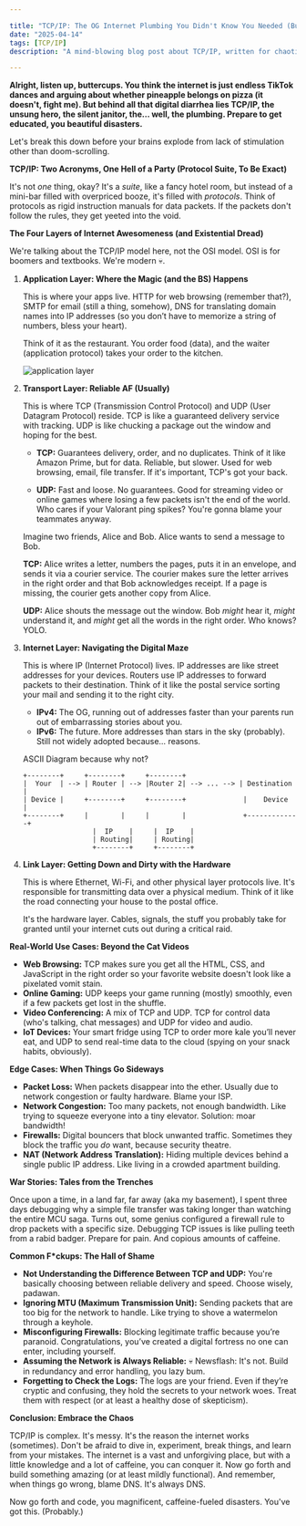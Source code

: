 ```yaml
---

title: "TCP/IP: The OG Internet Plumbing You Didn't Know You Needed (But Definitely Do, You Lil' N00b)"
date: "2025-04-14"
tags: [TCP/IP]
description: "A mind-blowing blog post about TCP/IP, written for chaotic Gen Z engineers who think WiFi is magic. Spoiler: it's not."

---
```


**Alright, listen up, buttercups. You think the internet is just endless TikTok dances and arguing about whether pineapple belongs on pizza (it doesn't, fight me). But behind all that digital diarrhea lies TCP/IP, the unsung hero, the silent janitor, the… well, the plumbing. Prepare to get educated, you beautiful disasters.**

Let's break this down before your brains explode from lack of stimulation other than doom-scrolling.

**TCP/IP: Two Acronyms, One Hell of a Party (Protocol Suite, To Be Exact)**

It's not *one* thing, okay? It's a *suite*, like a fancy hotel room, but instead of a mini-bar filled with overpriced booze, it's filled with *protocols*. Think of protocols as rigid instruction manuals for data packets. If the packets don't follow the rules, they get yeeted into the void.

**The Four Layers of Internet Awesomeness (and Existential Dread)**

We're talking about the TCP/IP model here, not the OSI model. OSI is for boomers and textbooks. We're modern 💀.

1.  **Application Layer: Where the Magic (and the BS) Happens**

    This is where your apps live. HTTP for web browsing (remember that?), SMTP for email (still a thing, somehow), DNS for translating domain names into IP addresses (so you don’t have to memorize a string of numbers, bless your heart).

    Think of it as the restaurant. You order food (data), and the waiter (application protocol) takes your order to the kitchen.

    ![application layer](https://i.imgflip.com/309p8f.jpg)

2.  **Transport Layer: Reliable AF (Usually)**

    This is where TCP (Transmission Control Protocol) and UDP (User Datagram Protocol) reside. TCP is like a guaranteed delivery service with tracking. UDP is like chucking a package out the window and hoping for the best.

    *   **TCP:** Guarantees delivery, order, and no duplicates. Think of it like Amazon Prime, but for data. Reliable, but slower. Used for web browsing, email, file transfer. If it's important, TCP's got your back.

    *   **UDP:** Fast and loose. No guarantees. Good for streaming video or online games where losing a few packets isn't the end of the world. Who cares if your Valorant ping spikes? You're gonna blame your teammates anyway.

    Imagine two friends, Alice and Bob. Alice wants to send a message to Bob.

    **TCP:** Alice writes a letter, numbers the pages, puts it in an envelope, and sends it via a courier service. The courier makes sure the letter arrives in the right order and that Bob acknowledges receipt. If a page is missing, the courier gets another copy from Alice.

    **UDP:** Alice shouts the message out the window. Bob *might* hear it, *might* understand it, and *might* get all the words in the right order. Who knows? YOLO.

3.  **Internet Layer: Navigating the Digital Maze**

    This is where IP (Internet Protocol) lives. IP addresses are like street addresses for your devices. Routers use IP addresses to forward packets to their destination. Think of it like the postal service sorting your mail and sending it to the right city.

    *   **IPv4:** The OG, running out of addresses faster than your parents run out of embarrassing stories about you.
    *   **IPv6:** The future. More addresses than stars in the sky (probably). Still not widely adopted because… reasons.

    ASCII Diagram because why not?

    ```
    +--------+     +--------+     +--------+
    |  Your  | --> | Router | --> |Router 2| --> ... --> | Destination |
    | Device |     +--------+     +--------+              |    Device   |
    +--------+     |        |     |        |              +-------------+
                     |  IP    |     |  IP    |
                     | Routing|     | Routing|
                     +--------+     +--------+
    ```

4.  **Link Layer: Getting Down and Dirty with the Hardware**

    This is where Ethernet, Wi-Fi, and other physical layer protocols live. It's responsible for transmitting data over a physical medium. Think of it like the road connecting your house to the postal office.

    It's the hardware layer. Cables, signals, the stuff you probably take for granted until your internet cuts out during a critical raid.

**Real-World Use Cases: Beyond the Cat Videos**

*   **Web Browsing:** TCP makes sure you get all the HTML, CSS, and JavaScript in the right order so your favorite website doesn't look like a pixelated vomit stain.
*   **Online Gaming:** UDP keeps your game running (mostly) smoothly, even if a few packets get lost in the shuffle.
*   **Video Conferencing:** A mix of TCP and UDP. TCP for control data (who's talking, chat messages) and UDP for video and audio.
*   **IoT Devices:** Your smart fridge using TCP to order more kale you’ll never eat, and UDP to send real-time data to the cloud (spying on your snack habits, obviously).

**Edge Cases: When Things Go Sideways**

*   **Packet Loss:** When packets disappear into the ether. Usually due to network congestion or faulty hardware. Blame your ISP.
*   **Network Congestion:** Too many packets, not enough bandwidth. Like trying to squeeze everyone into a tiny elevator. Solution: moar bandwidth!
*   **Firewalls:** Digital bouncers that block unwanted traffic. Sometimes they block the traffic you *do* want, because security theatre.
*   **NAT (Network Address Translation):** Hiding multiple devices behind a single public IP address. Like living in a crowded apartment building.

**War Stories: Tales from the Trenches**

Once upon a time, in a land far, far away (aka my basement), I spent three days debugging why a simple file transfer was taking longer than watching the entire MCU saga. Turns out, some genius configured a firewall rule to drop packets with a specific size. Debugging TCP issues is like pulling teeth from a rabid badger. Prepare for pain. And copious amounts of caffeine.

**Common F\*ckups: The Hall of Shame**

*   **Not Understanding the Difference Between TCP and UDP:** You're basically choosing between reliable delivery and speed. Choose wisely, padawan.
*   **Ignoring MTU (Maximum Transmission Unit):** Sending packets that are too big for the network to handle. Like trying to shove a watermelon through a keyhole.
*   **Misconfiguring Firewalls:** Blocking legitimate traffic because you’re paranoid. Congratulations, you’ve created a digital fortress no one can enter, including yourself.
*   **Assuming the Network is Always Reliable:** 💀 Newsflash: It's not. Build in redundancy and error handling, you lazy bum.
*   **Forgetting to Check the Logs:** The logs are your friend. Even if they’re cryptic and confusing, they hold the secrets to your network woes. Treat them with respect (or at least a healthy dose of skepticism).

**Conclusion: Embrace the Chaos**

TCP/IP is complex. It's messy. It's the reason the internet works (sometimes). Don't be afraid to dive in, experiment, break things, and learn from your mistakes. The internet is a vast and unforgiving place, but with a little knowledge and a lot of caffeine, you can conquer it. Now go forth and build something amazing (or at least mildly functional). And remember, when things go wrong, blame DNS. It's always DNS.

Now go forth and code, you magnificent, caffeine-fueled disasters. You've got this. (Probably.)
